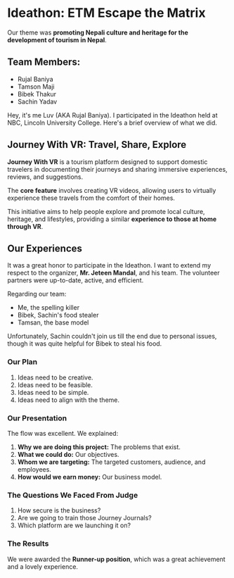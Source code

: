 # **Ideathon: ETM Escape the Matrix**

Our theme was **promoting Nepali culture and heritage for the development of tourism in Nepal**.

## Team Members:
- Rujal Baniya
- Tamson Maji
- Bibek Thakur
- Sachin Yadav

Hey, it's me Luv (AKA Rujal Baniya). I participated in the Ideathon held at NBC, Lincoln University College. Here's a brief overview of what we did.

## Journey With VR: Travel, Share, Explore

**Journey With VR** is a tourism platform designed to support domestic travelers in documenting their journeys and sharing immersive experiences, reviews, and suggestions.

The **core feature** involves creating VR videos, allowing users to virtually experience these travels from the comfort of their homes.

This initiative aims to help people explore and promote local culture, heritage, and lifestyles, providing a similar **experience to those at home through VR**.

## Our Experiences
It was a great honor to participate in the Ideathon. I want to extend my respect to the organizer, **Mr. Jeteen Mandal**, and his team. The volunteer partners were up-to-date, active, and efficient.

Regarding our team:
- Me, the spelling killer
- Bibek, Sachin's food stealer
- Tamsan, the base model

Unfortunately, Sachin couldn't join us till the end due to personal issues, though it was quite helpful for Bibek to steal his food.

### Our Plan
1. Ideas need to be creative.
2. Ideas need to be feasible.
3. Ideas need to be simple.
4. Ideas need to align with the theme.

### Our Presentation
The flow was excellent. We explained:
1. **Why we are doing this project:** The problems that exist.
2. **What we could do:** Our objectives.
3. **Whom we are targeting:** The targeted customers, audience, and employees.
4. **How would we earn money:** Our business model.

### The Questions We Faced From Judge
1. How secure is the business?
2. Are we going to train those Journey Journals?
3. Which platform are we launching it on?

### The Results
We were awarded the **Runner-up position**, which was a great achievement and a lovely experience.
